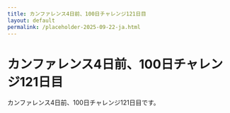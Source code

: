 ```yaml
---
title: カンファレンス4日前、100日チャレンジ121日目
layout: default
permalink: /placeholder-2025-09-22-ja.html
---
```


# カンファレンス4日前、100日チャレンジ121日目

カンファレンス4日前、100日チャレンジ121日目です。
